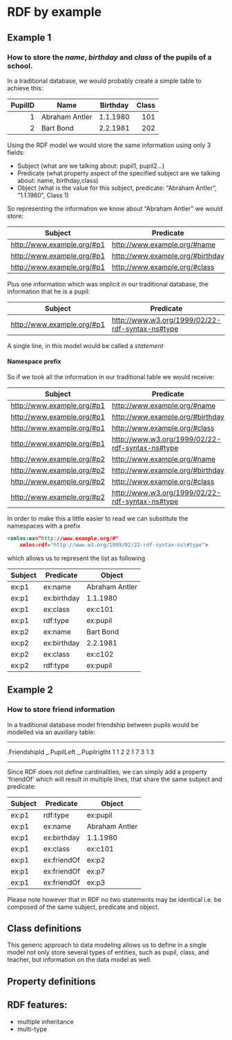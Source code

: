 <!--
created_at: '2013-05-31 09:53:44'
updated_at: '2013-05-31 12:11:48'
authors:
    - 'Jérôme Bogaerts'
tags: {  }
-->

# RDF by example


## Example 1

### How to store the _name_, _birthday_ and _class_ of the pupils of a school.

In a traditional database, we would probably create a simple table to achieve this:

|PupilID|Name          |Birthday|Class|
|------:|--------------|--------|----:|
|      1|Abraham Antler|1.1.1980|  101|
|      2|Bart Bond     |2.2.1981|  202|

Using the RDF model we would store the same information using only 3 fields:

- Subject (what are we talking about: pupil1, pupil2…)
- Predicate (what property aspect of the specified subject are we talking about: name, birthday,class)
- Object (what is the value for this subject, predicate: “Abraham Antler”, “1.1.1980”, Class 1)

So representing the information we know about “Abraham Antler” we would store:

|Subject                   |Predicate                       |Object                      |
|--------------------------|--------------------------------|----------------------------|
|http://www.example.org/#p1|http://www.example.org/#name    |Abraham Antler              |
|http://www.example.org/#p1|http://www.example.org/#birthday|                    1.1.1980|
|http://www.example.org/#p1|http://www.example.org/#class   |http://www.example.org/#c101|

Plus one information which was implicit in our traditional database, the information that he is a pupil:

|Subject                    |Predicate                                     |Object                       |
|---------------------------| ---------------------------------------------|-----------------------------|
|http://www.example.org/#p1|http://www.w3.org/1999/02/22-rdf-syntax-ns#type|http://www.example.org/#pupil|

A single line, in this model would be called a _statement_

#### Namespace prefix

So if we took all the information in our traditional table we would receive:

|Subject                   |Predicate                                       |Object                       |
|--------------------------|------------------------------------------------|-----------------------------|
|http://www.example.org/#p1|http://www.example.org/#name                    |Abraham Antler               |
|http://www.example.org/#p1|http://www.example.org/#birthday                |1.1.1980                     |
|http://www.example.org/#p1|http://www.example.org/#class                   |http://www.example.org/#c101 |
|http://www.example.org/#p1|http://www.w3.org/1999/02/22-rdf-syntax-ns#type |http://www.example.org/#pupil|
|http://www.example.org/#p2|http://www.example.org/#name                    |Bart Bond                    |
|http://www.example.org/#p2|http://www.example.org/#birthday                |2.2.1981                     |
|http://www.example.org/#p2|http://www.example.org/#class                   |http://www.example.org/#c102 |
|http://www.example.org/#p2|http://www.w3.org/1999/02/22-rdf-syntax-ns#type |http://www.example.org/#pupil|

In order to make this a little easier to read we can substitute the namespaces with a prefix

```xml
<xmlns:ex="http://www.example.org/#"
    xmlns:rdf="http://www.w3.org/1999/02/22-rdf-syntax-ns\#type">
```

which allows us to represent the list as following

|Subject|Predicate  |Object         |
|-------|-----------|---------------|
|ex:p1  |ex:name    |Abraham Antler |
|ex:p1  |ex:birthday|1.1.1980       |
|ex:p1  |ex:class   |ex:c101        |
|ex:p1  |rdf:type   |ex:pupil       |
|ex:p2  |ex:name    |Bart Bond      |
|ex:p2  |ex:birthday|2.2.1981       |
|ex:p2  |ex:class   |ex:c102        |
|ex:p2  |rdf:type   |ex:pupil       |

## Example 2
### How to store friend information

In a traditional database model friendship between pupils would be modelled via an auxiliary table:

  --------------- -------------- ----------------
  .FriendshipId   _.PupilLeft   _.Pupilrigtht
  1               1              2
  2               1              7
  3               1              3
  --------------- -------------- ----------------

Since RDF does not define cardinalities, we can simply add a property ‘friendOf’ which will result in multiple lines, that share the same subject and predicate:

|Subject|Predicate  |Object        |
|-------|-----------|--------------|
|ex:p1  |rdf:type   |ex:pupil      |
|ex:p1  |ex:name    |Abraham Antler|
|ex:p1  |ex:birthday|1.1.1980      |
|ex:p1  |ex:class   |ex:c101       |
|ex:p1  |ex:friendOf|ex:p2         |
|ex:p1  |ex:friendOf|ex:p7         |
|ex:p1  |ex:friendOf|ex:p3         |

Please note however that in RDF no two statements may be identical i.e. be composed of the same subject, predicate and object.

## Class definitions

This generic approach to data modeling allows us to define in a single model not only store several types of entities, such as pupil, class, and teacher, but information on the data model as well.

## Property definitions 

RDF features:
-------------

-   multiple inheritance
-   multi-type


